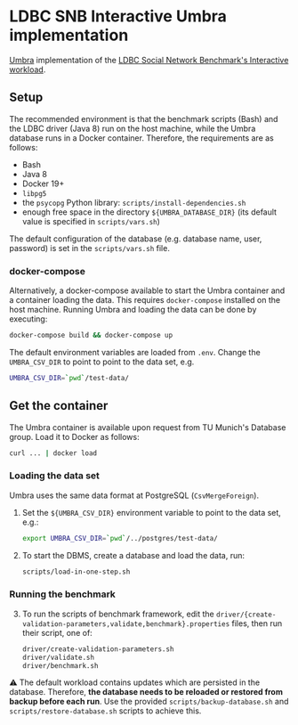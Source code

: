 # LDBC SNB Interactive Umbra implementation

[Umbra](https://umbra-db.com/) implementation of the [LDBC Social Network Benchmark's Interactive workload](https://github.com/ldbc/ldbc_snb_docs).

## Setup

The recommended environment is that the benchmark scripts (Bash) and the LDBC driver (Java 8) run on the host machine, while the Umbra database runs in a Docker container. Therefore, the requirements are as follows:

* Bash
* Java 8
* Docker 19+
* `libpg5`
* the `psycopg` Python library: `scripts/install-dependencies.sh`
* enough free space in the directory `${UMBRA_DATABASE_DIR}` (its default value is specified in `scripts/vars.sh`)

The default configuration of the database (e.g. database name, user, password) is set in the `scripts/vars.sh` file.

### docker-compose

Alternatively, a docker-compose available to start the Umbra container and a container loading the data. This requires `docker-compose` installed on the host machine. Running Umbra and loading the data can be done by executing:

```bash
docker-compose build && docker-compose up
```

The default environment variables are loaded from `.env`. Change the `UMBRA_CSV_DIR` to point to point to the data set, e.g.

```bash
UMBRA_CSV_DIR=`pwd`/test-data/
```



## Get the container

The Umbra container is available upon request from TU Munich's Database group. Load it to Docker as follows:

```bash
curl ... | docker load
```

### Loading the data set

Umbra uses the same data format at PostgreSQL (`CsvMergeForeign`).

1. Set the `${UMBRA_CSV_DIR}` environment variable to point to the data set, e.g.:

    ```bash
    export UMBRA_CSV_DIR=`pwd`/../postgres/test-data/
    ```

2. To start the DBMS, create a database and load the data, run:

    ```bash
    scripts/load-in-one-step.sh
    ```

### Running the benchmark

3. To run the scripts of benchmark framework, edit the `driver/{create-validation-parameters,validate,benchmark}.properties` files, then run their script, one of:

    ```bash
    driver/create-validation-parameters.sh
    driver/validate.sh
    driver/benchmark.sh
    ```

:warning: The default workload contains updates which are persisted in the database. Therefore, **the database needs to be reloaded or restored from backup before each run**. Use the provided `scripts/backup-database.sh` and `scripts/restore-database.sh` scripts to achieve this.
